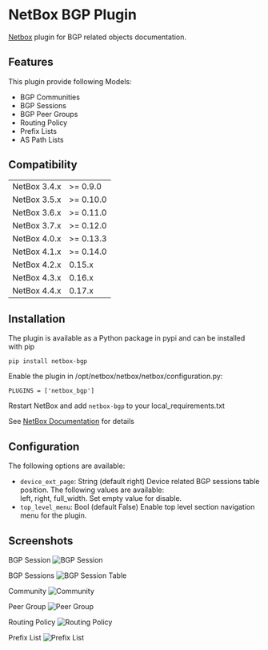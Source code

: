 # NetBox BGP Plugin
[Netbox](https://github.com/netbox-community/netbox) plugin for BGP related objects documentation.

## Features
This plugin provide following Models:
* BGP Communities
* BGP Sessions
* BGP Peer Groups
* Routing Policy
* Prefix Lists 
* AS Path Lists

## Compatibility

|               |           |
|---------------|-----------|
| NetBox 3.4.x  | >= 0.9.0  |
| NetBox 3.5.x  | >= 0.10.0 |
| NetBox 3.6.x  | >= 0.11.0 |
| NetBox 3.7.x  | >= 0.12.0 |
| NetBox 4.0.x  | >= 0.13.3 |
| NetBox 4.1.x  | >= 0.14.0 |
| NetBox 4.2.x  | 0.15.x    |
| NetBox 4.3.x  | 0.16.x    |
| NetBox 4.4.x  | 0.17.x    |

## Installation

The plugin is available as a Python package in pypi and can be installed with pip  

```
pip install netbox-bgp
```
Enable the plugin in /opt/netbox/netbox/netbox/configuration.py:
```
PLUGINS = ['netbox_bgp']
```
Restart NetBox and add `netbox-bgp` to your local_requirements.txt

See [NetBox Documentation](https://docs.netbox.dev/en/stable/plugins/#installing-plugins) for details

## Configuration

The following options are available:
* `device_ext_page`: String (default right) Device related BGP sessions table position. The following values are available:  
left, right, full_width. Set empty value for disable.
* `top_level_menu`: Bool (default False) Enable top level section navigation menu for the plugin. 

## Screenshots

BGP Session
![BGP Session](docs/img/session.png)

BGP Sessions
![BGP Session Table](docs/img/sessions.png)

Community
![Community](docs/img/commun.png)

Peer Group
![Peer Group](docs/img/peer_group.png)

Routing Policy
![Routing Policy](docs/img/routepolicy.png)

Prefix List
![Prefix List](docs/img/preflist.png)
